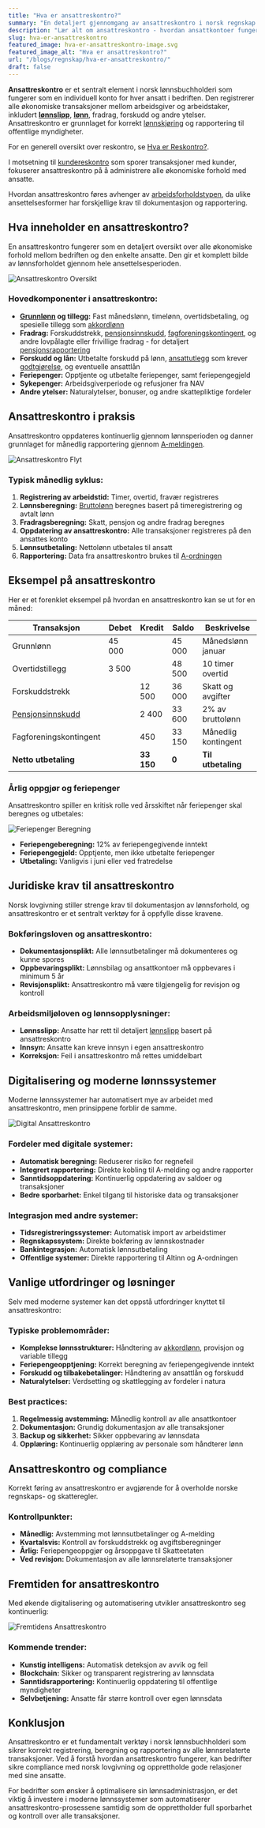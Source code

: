 ```yaml
---
title: "Hva er ansattreskontro?"
summary: "En detaljert gjennomgang av ansattreskontro i norsk regnskap. Artikkelen forklarer hvordan ansattkontoer fungerer, hvilke transaksjoner som registreres, og hvordan de integreres med lønnssystem og A-melding for korrekt rapportering."
description: "Lær alt om ansattreskontro - hvordan ansattkontoer fungerer, hvilke transaksjoner som registreres, og hvordan de brukes i lønnssystemet."
slug: hva-er-ansattreskontro
featured_image: hva-er-ansattreskontro-image.svg
featured_image_alt: "Hva er ansattreskontro?"
url: "/blogs/regnskap/hva-er-ansattreskontro/"
draft: false
---
```



**Ansattreskontro** er et sentralt element i norsk lønnsbuchholderi som fungerer som en individuell konto for hver ansatt i bedriften. Den registrerer alle økonomiske transaksjoner mellom arbeidsgiver og arbeidstaker, inkludert [**lønnslipp**](/blogs/regnskap/hva-er-lonnslipp "Lønnslipp - Komplett Guide til Lønnsspecifikasjon og Regnskapsføring"), [**lønn**](/blogs/regnskap/hva-er-lonn "Hva er Lønn i Regnskap? Komplett Guide til Lønnsformer, Beregning og Regnskapsføring"), fradrag, forskudd og andre ytelser. Ansattreskontro er grunnlaget for korrekt [lønnskjøring](/blogs/regnskap/hva-er-regnskap "Hva er Regnskap? En Komplett Guide til Norsk Regnskap") og rapportering til offentlige myndigheter.

For en generell oversikt over reskontro, se [Hva er Reskontro?](/blogs/regnskap/hva-er-reskontro "Hva er Reskontro? En Guide til Underreskontro og Hovedbok").

I motsetning til [kundereskontro](/blogs/regnskap/hva-er-kundereskontro "Hva er Kundereskontro? Komplett Guide til Kundeledger og Fordringsstyring") som sporer transaksjoner med kunder, fokuserer ansattreskontro på å administrere alle økonomiske forhold med ansatte.

Hvordan ansattreskontro føres avhenger av [arbeidsforholdstypen](/blogs/regnskap/hva-er-arbeidsforholdstype "Hva er arbeidsforholdstype?"), da ulike ansettelsesformer har forskjellige krav til dokumentasjon og rapportering.

## Hva inneholder en ansattreskontro?

En ansattreskontro fungerer som en detaljert oversikt over alle økonomiske forhold mellom bedriften og den enkelte ansatte. Den gir et komplett bilde av lønnsforholdet gjennom hele ansettelsesperioden.

![Ansattreskontro Oversikt](ansattreskontro-oversikt.svg)

### Hovedkomponenter i ansattreskontro:

* **[Grunnlønn](/blogs/regnskap/hva-er-grunnlonn "Hva er Grunnlønn i Regnskap?") og tillegg:** Fast månedslønn, timelønn, overtidsbetaling, og spesielle tillegg som [akkordlønn](/blogs/regnskap/hva-er-akkordlonn "Hva er Akkordlønn? En Guide til Prestasjonslønn")
* **Fradrag:** Forskuddstrekk, [pensjonsinnskudd](/blogs/regnskap/hva-er-pensjon "Hva er Pensjon? Komplett Guide til Norsk Pensjonssystem"), [fagforeningskontingent](/blogs/regnskap/hva-er-kontingent "Hva er Kontingent? Komplett Guide til Medlemsavgifter og Regnskapsføring"), og andre lovpålagte eller frivillige fradrag - for detaljert [pensjonsrapportering](/blogs/regnskap/hva-er-pensjonsrapportering "Hva er Pensjonsrapportering? Komplett Guide til Pensjon i Regnskap")
* **Forskudd og lån:** Utbetalte forskudd på lønn, [ansattutlegg](/blogs/regnskap/ansattutlegg "Ansattutlegg - En komplett guide til utlegg fra ansatte") som krever [godtgjørelse](/blogs/regnskap/hva-er-godtgjorelse "Hva er Godtgjørelse (Regnskap)? Komplett Guide til Refusjon og Utlegg"), og eventuelle ansattlån
* **Feriepenger:** Opptjente og utbetalte feriepenger, samt feriepengegjeld
* **Sykepenger:** Arbeidsgiverperiode og refusjoner fra NAV
* **Andre ytelser:** Naturalytelser, bonuser, og andre skattepliktige fordeler

## Ansattreskontro i praksis

Ansattreskontro oppdateres kontinuerlig gjennom lønnsperioden og danner grunnlaget for månedlig rapportering gjennom [A-meldingen](/blogs/regnskap/hva-er-a-melding "Hva er A-melding? En Guide til Månedlig Rapportering").

![Ansattreskontro Flyt](ansattreskontro-flyt.svg)

### Typisk månedlig syklus:

1. **Registrering av arbeidstid:** Timer, overtid, fravær registreres
2. **Lønnsberegning:** [Bruttolønn](/blogs/regnskap/hva-er-bruttolonn "Hva er Bruttolønn? Definisjon, Beregning og Praktisk Anvendelse") beregnes basert på timeregistrering og avtalt lønn
3. **Fradragsberegning:** Skatt, pensjon og andre fradrag beregnes
4. **Oppdatering av ansattreskontro:** Alle transaksjoner registreres på den ansattes konto
5. **Lønnsutbetaling:** Nettolønn utbetales til ansatt
6. **Rapportering:** Data fra ansattreskontro brukes til [A-ordningen](/blogs/regnskap/hva-er-a-ordningen "Hva er A-ordningen? En Guide til Samordnet Rapportering")

## Eksempel på ansattreskontro

Her er et forenklet eksempel på hvordan en ansattreskontro kan se ut for en måned:

| **Transaksjon** | **Debet** | **Kredit** | **Saldo** | **Beskrivelse** |
|-----------------|-----------|------------|-----------|-----------------|
| Grunnlønn | 45 000 | | 45 000 | Månedslønn januar |
| Overtidstillegg | 3 500 | | 48 500 | 10 timer overtid |
| Forskuddstrekk | | 12 500 | 36 000 | Skatt og avgifter |
| [Pensjonsinnskudd](/blogs/regnskap/hva-er-pensjon "Hva er Pensjon? Komplett Guide til Norsk Pensjonssystem") | | 2 400 | 33 600 | 2% av bruttolønn |
| Fagforeningskontingent | | 450 | 33 150 | Månedlig kontingent |
| **Netto utbetaling** | | **33 150** | **0** | **Til utbetaling** |

### Årlig oppgjør og feriepenger

Ansattreskontro spiller en kritisk rolle ved årsskiftet når feriepenger skal beregnes og utbetales:

![Feriepenger Beregning](feriepenger-beregning.svg)

* **Feriepengeberegning:** 12% av feriepengegivende inntekt
* **Feriepengegjeld:** Opptjente, men ikke utbetalte feriepenger
* **Utbetaling:** Vanligvis i juni eller ved fratredelse

## Juridiske krav til ansattreskontro

Norsk lovgivning stiller strenge krav til dokumentasjon av lønnsforhold, og ansattreskontro er et sentralt verktøy for å oppfylle disse kravene.

### Bokføringsloven og ansattreskontro:

* **Dokumentasjonsplikt:** Alle lønnsutbetalinger må dokumenteres og kunne spores
* **Oppbevaringsplikt:** Lønnsbilag og ansattkontoer må oppbevares i minimum 5 år
* **Revisjonsplikt:** Ansattreskontro må være tilgjengelig for revisjon og kontroll

### Arbeidsmiljøloven og lønnsopplysninger:

* **Lønnsslipp:** Ansatte har rett til detaljert [lønnslipp](/blogs/regnskap/hva-er-lonnslipp "Hva er Lønnslipp i Regnskap? Komplett Guide til Lønnsspecifikasjon") basert på ansattreskontro
* **Innsyn:** Ansatte kan kreve innsyn i egen ansattreskontro
* **Korreksjon:** Feil i ansattreskontro må rettes umiddelbart

## Digitalisering og moderne lønnssystemer

Moderne lønnssystemer har automatisert mye av arbeidet med ansattreskontro, men prinsippene forblir de samme.

![Digital Ansattreskontro](digital-ansattreskontro.svg)

### Fordeler med digitale systemer:

* **Automatisk beregning:** Reduserer risiko for regnefeil
* **Integrert rapportering:** Direkte kobling til A-melding og andre rapporter
* **Sanntidsoppdatering:** Kontinuerlig oppdatering av saldoer og transaksjoner
* **Bedre sporbarhet:** Enkel tilgang til historiske data og transaksjoner

### Integrasjon med andre systemer:

* **Tidsregistreringssystemer:** Automatisk import av arbeidstimer
* **Regnskapssystem:** Direkte bokføring av lønnskostnader
* **Bankintegrasjon:** Automatisk lønnsutbetaling
* **Offentlige systemer:** Direkte rapportering til Altinn og A-ordningen

## Vanlige utfordringer og løsninger

Selv med moderne systemer kan det oppstå utfordringer knyttet til ansattreskontro:

### Typiske problemområder:

* **Komplekse lønnsstrukturer:** Håndtering av [akkordlønn](/blogs/regnskap/hva-er-akkordlonn "Hva er Akkordlønn? En Guide til Prestasjonslønn"), provisjon og variable tillegg
* **Feriepengeopptjening:** Korrekt beregning av feriepengegivende inntekt
* **Forskudd og tilbakebetalinger:** Håndtering av ansattlån og forskudd
* **Naturalytelser:** Verdsetting og skattlegging av fordeler i natura

### Best practices:

1. **Regelmessig avstemming:** Månedlig kontroll av alle ansattkontoer
2. **Dokumentasjon:** Grundig dokumentasjon av alle transaksjoner
3. **Backup og sikkerhet:** Sikker oppbevaring av lønnsdata
4. **Opplæring:** Kontinuerlig opplæring av personale som håndterer lønn

## Ansattreskontro og compliance

Korrekt føring av ansattreskontro er avgjørende for å overholde norske regnskaps- og skatteregler.

### Kontrollpunkter:

* **Månedlig:** Avstemming mot lønnsutbetalinger og A-melding
* **Kvartalsvis:** Kontroll av forskuddstrekk og avgiftsberegninger
* **Årlig:** Feriepengeoppgjør og årsoppgave til Skatteetaten
* **Ved revisjon:** Dokumentasjon av alle lønnsrelaterte transaksjoner

## Fremtiden for ansattreskontro

Med økende digitalisering og automatisering utvikler ansattreskontro seg kontinuerlig:

![Fremtidens Ansattreskontro](fremtidens-ansattreskontro.svg)

### Kommende trender:

* **Kunstig intelligens:** Automatisk deteksjon av avvik og feil
* **Blockchain:** Sikker og transparent registrering av lønnsdata
* **Sanntidsrapportering:** Kontinuerlig oppdatering til offentlige myndigheter
* **Selvbetjening:** Ansatte får større kontroll over egen lønnsdata

## Konklusjon

Ansattreskontro er et fundamentalt verktøy i norsk lønnsbuchholderi som sikrer korrekt registrering, beregning og rapportering av alle lønnsrelaterte transaksjoner. Ved å forstå hvordan ansattreskontro fungerer, kan bedrifter sikre compliance med norsk lovgivning og opprettholde gode relasjoner med sine ansatte.

For bedrifter som ønsker å optimalisere sin lønnsadministrasjon, er det viktig å investere i moderne lønnssystemer som automatiserer ansattreskontro-prosessene samtidig som de opprettholder full sporbarhet og kontroll over alle transaksjoner.
